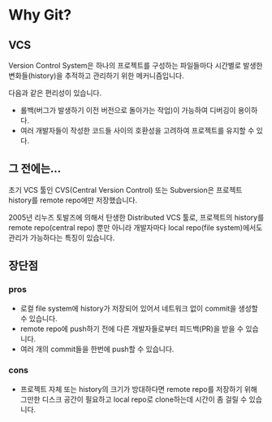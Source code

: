 # Why Git?

## VCS

Version Control System은 하나의 프로젝트를 구성하는 파일들마다 시간별로 발생한 변화들(history)을 추적하고 관리하기 위한 메커니즘입니다.

다음과 같은 편리성이 있습니다.

- 롤백(버그가 발생하기 이전 버전으로 돌아가는 작업)이 가능하여 디버깅이 용이하다.
- 여러 개발자들이 작성한 코드들 사이의 호환성을 고려하여 프로젝트를 유지할 수 있다.

## 그 전에는...

초기 VCS 툴인 CVS(Central Version Control) 또는 Subversion은 프로젝트 history를 remote repo에만 저장했습니다.

2005년 리누즈 토발즈에 의해서 탄생한 Distributed VCS 툴로, 프로젝트의 history를 remote repo(central repo) 뿐만 아니라 개발자마다 local repo(file system)에서도 관리가 가능하다는 특징이 있습니다.

## 장단점

### pros

- 로컬 file system에 history가 저장되어 있어서 네트워크 없이 commit을 생성할 수 있습니다.
- remote repo에 push하기 전에 다른 개발자들로부터 피드백(PR)을 받을 수 있습니다.
- 여러 개의 commit들을 한번에 push할 수 있습니다.

### cons

- 프로젝트 자체 또는 history의 크기가 방대하다면 remote repo를 저장하기 위해 그만한 디스크 공간이 필요하고 local repo로 clone하는데 시간이 좀 걸릴 수 있습니다.
